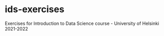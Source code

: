 # ids-exercises
Exercises for Introduction to Data Science course - University of Helsinki 2021-2022
